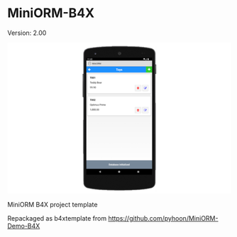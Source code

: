 # MiniORM-B4X

Version: 2.00

![MiniORM](https://github.com/pyhoon/MiniORM-B4X/blob/main/MiniORM.png)

MiniORM B4X project template

Repackaged as b4xtemplate from https://github.com/pyhoon/MiniORM-Demo-B4X
